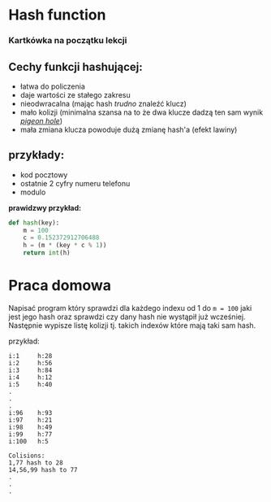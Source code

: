 # Hash function

### Kartkówka na początku lekcji

## Cechy funkcji hashującej:
- łatwa do policzenia
- daje wartości ze stałego zakresu
- nieodwracalna (mając hash *trudno* znaleźć klucz)
- mało kolizji (minimalna szansa na to że dwa klucze dadzą ten sam wynik *[pigeon hole](https://en.wikipedia.org/wiki/Pigeonhole_principle)*) 
- mała zmiana klucza powoduje dużą zmianę hash'a (efekt lawiny)

## przykłady:
- kod pocztowy
- ostatnie 2 cyfry numeru telefonu
- modulo

**prawidzwy przykład:**
```python
def hash(key):
    m = 100
    c = 0.152372912706488
    h = (m * (key * c % 1))
    return int(h)
```

# Praca domowa
Napisać program który sprawdzi dla każdego indexu od 1 do `m = 100` jaki jest jego hash
oraz sprawdzi czy dany hash nie wystąpił już wcześniej. Następnie wypisze listę kolizji
tj. takich indexów które mają taki sam hash.

przykład:
```
i:1     h:28
i:2     h:56
i:3     h:84
i:4     h:12
i:5     h:40
.
.
.
i:96    h:93
i:97    h:21
i:98    h:49
i:99    h:77
i:100   h:5

Colisions:
1,77 hash to 28
14,56,99 hash to 77
.
.
.
```